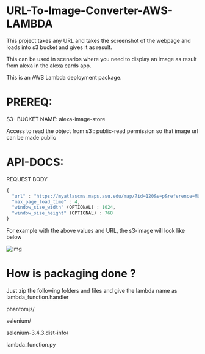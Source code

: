 # URL-To-Image-Converter-AWS-LAMBDA

This project takes any URL and takes the screenshot of the webpage and loads into s3 bucket and gives it as result.

This can be used in scenarios where you need to display an image as result from alexa in the alexa cards app.

This is an AWS Lambda deployment package.

PREREQ:
======

S3- BUCKET NAME: alexa-image-store

Access to read the object from s3 : public-read permission so that image url can be made public

API-DOCS:
========

REQUEST BODY
```js
{
  "url" : "https://myatlascms.maps.asu.edu/map/?id=120&s=p&reference=MU#!sbc/",
  "max_page_load_time" : 4,
  "window_size_width" (OPTIONAL) : 1024,
  "window_size_height" (OPTIONAL) : 768
}
```

For example with the above values and URL, the s3-image will look like below

![img](https://user-images.githubusercontent.com/5524260/28939227-749ac728-7845-11e7-9988-aa38de521cd0.png)



How is packaging done ?
=======================

Just zip the following folders and files and give the lambda name as lambda_function.handler

phantomjs/

selenium/

selenium-3.4.3.dist-info/

lambda_function.py



